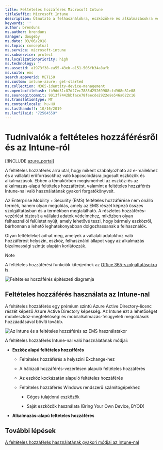 ```yaml
---
title: Feltételes hozzáférés Microsoft Intune
titleSuffix: Microsoft Intune
description: Útmutató a felhasználókra, eszközökre és alkalmazásokra vonatkozó feltételek meghatározásához a vállalati adatok eléréséhez a Microsoft Intune-ban.
keywords: ''
author: brenduns
ms.author: brenduns
manager: dougeby
ms.date: 03/06/2018
ms.topic: conceptual
ms.service: microsoft-intune
ms.subservice: protect
ms.localizationpriority: high
ms.technology: ''
ms.assetid: a1973f38-ea55-43eb-a151-505fb34a8afb
ms.suite: ems
search.appverid: MET150
ms.custom: intune-azure; get-started
ms.collection: M365-identity-device-management
ms.openlocfilehash: fb9dd31c87d27ec7885d25269988cfd968e81e08
ms.sourcegitcommit: 9013f7442bbface78feecde2922e8e546a622c16
ms.translationtype: MT
ms.contentlocale: hu-HU
ms.lasthandoff: 10/16/2019
ms.locfileid: "72504559"
---
```

# <a name="learn-about-conditional-access-and-intune"></a>Tudnivalók a feltételes hozzáférésről és az Intune-ról

[!INCLUDE [azure_portal](../includes/azure_portal.md)]

A feltételes hozzáférés arra utal, hogy miként szabályozható az e-mailekhez és a vállalati erőforrásokhoz való kapcsolódásra jogosult eszközök és alkalmazások. Ebben a témakörben megismerheti az eszköz-és az alkalmazás-alapú feltételes hozzáférést, valamint a feltételes hozzáférés Intune-nal való használatának gyakori forgatókönyveit.

Az Enterprise Mobility + Security (EMS) feltételes hozzáférése nem önálló termék, hanem olyan megoldás, amely az EMS részét képező összes szolgáltatásban és a termékben megtalálható. A részletes hozzáférés-vezérlést biztosít a vállalati adatok védelméhez, miközben olyan felhasználói felületet nyújt, amely lehetővé teszi, hogy bármely eszközről, bárhonnan a lehető leghatékonyabban dolgozhassanak a felhasználók.

Olyan feltételeket adhat meg, amelyek a vállalati adatokhoz való hozzáférést helyszín, eszköz, felhasználói állapot vagy az alkalmazás bizalmassági szintje alapján korlátozzák.

> [!NOTE] 
> A feltételes hozzáférési funkciók kiterjednek az [Office 365-szolgáltatásokra](https://docs.microsoft.com/office365/enterprise/office-365-client-support-conditional-access) is.

![Feltételes hozzáférés építészeti diagramja](./media/conditional-access/ca-diagram-1.png)

## <a name="use-conditional-access-with-intune"></a>Feltételes hozzáférés használata az Intune-nal

A feltételes hozzáférés egy prémium szintű Azure Active Directory-licenc részét képező Azure Active Directory képesség. Az Intune ezt a lehetőséget mobileszköz-megfelelőségi és mobilalkalmazás-felügyeleti megoldások hozzáadásával bővíti tovább. 

![Az Intune és a feltételes hozzáférés az EMS használatakor](./media/conditional-access/intune-with-ca-1.png)

A feltételes hozzáférés Intune-nal való használatának módjai:

- **Eszköz alapú feltételes hozzáférés**

  - Feltételes hozzáférés a helyszíni Exchange-hez

  - A hálózati hozzáférés-vezérlésen alapuló feltételes hozzáférés

  - Az eszköz kockázatán alapuló feltételes hozzáférés

  - Feltételes hozzáférés Windows rendszerű számítógépekhez

    - Céges tulajdonú eszközök

    - Saját eszközök használata (Bring Your Own Device, BYOD)

- **Alkalmazás-alapú feltételes hozzáférés**

## <a name="next-steps"></a>További lépések

[A feltételes hozzáférés használatának gyakori módjai az Intune-nal](conditional-access-intune-common-ways-use.md)
